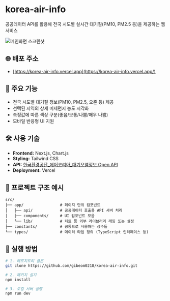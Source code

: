 # korea-air-info

공공데이터 API를 활용해 전국 시도별 실시간 대기질(PM10, PM2.5 등)을 제공하는 웹 서비스

![메인화면 스크린샷](https://github.com/user-attachments/assets/682c9f9b-6ab3-4205-b996-801a9fbb19e3) 

## 🌐 배포 주소
- [https://korea-air-info.vercel.app](https://korea-air-info.vercel.app/)

## 📌 주요 기능
- 전국 시도별 대기질 정보(PM10, PM2.5, 오존 등) 제공
- 선택된 지역의 상세 미세먼지 농도 시각화
- 측정값에 따른 색상 구분(좋음/보통/나쁨/매우 나쁨)
- 모바일 반응형 UI 지원

## 🛠 사용 기술
- **Frontend:** Next.js, Chart.js
- **Styling:** Tailwind CSS
- **API:** [한국환경공단_에어코리아_대기오염정보 Open API](https://www.data.go.kr/data/15073861/openapi.do)
- **Deployment:** Vercel

## 📁 프로젝트 구조 예시

```
src/
├── app/                # 페이지 단위 컴포넌트
│   ├── api/            # 공공데이터 호출용 API 서버 처리
│   ├── components/     # UI 컴포넌트 모음
│   └── lib/            # 차트 등 외부 라이브러리 래핑 또는 설정
├── constants/          # 공통으로 사용하는 상수들
└── types/              # 데이터 타입 정의 (TypeScript 인터페이스 등)
```

## 🚀 실행 방법

```bash
# 1. 레포지토리 클론
git clone https://github.com/gibeom0218/korea-air-info.git

# 2. 패키지 설치
npm install

# 3. 로컬 서버 실행
npm run dev
